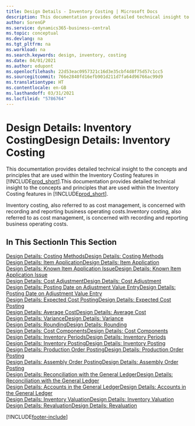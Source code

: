 ```yaml
---
title: Design Details - Inventory Costing | Microsoft Docs
description: This documentation provides detailed technical insight to the concepts and principles that are used within the Inventory Costing features in Business Central.
author: SorenGP
ms.service: dynamics365-business-central
ms.topic: conceptual
ms.devlang: na
ms.tgt_pltfrm: na
ms.workload: na
ms.search.keywords: design, inventory, costing
ms.date: 04/01/2021
ms.author: edupont
ms.openlocfilehash: 22d53eac0957321c16d3e35cbf4d8f75d57c1cc5
ms.sourcegitcommit: 766e2840fd16efb901d211d7fa64d96766ac99d9
ms.translationtype: HT
ms.contentlocale: en-GB
ms.lasthandoff: 03/31/2021
ms.locfileid: "5786764"
---
```

# <a name="design-details-inventory-costing"></a><span data-ttu-id="82a2a-103">Design Details: Inventory Costing</span><span class="sxs-lookup"><span data-stu-id="82a2a-103">Design Details: Inventory Costing</span></span>
<span data-ttu-id="82a2a-104">This documentation provides detailed technical insight to the concepts and principles that are used within the Inventory Costing features in [!INCLUDE[prod_short](includes/prod_short.md)].</span><span class="sxs-lookup"><span data-stu-id="82a2a-104">This documentation provides detailed technical insight to the concepts and principles that are used within the Inventory Costing features in [!INCLUDE[prod_short](includes/prod_short.md)].</span></span>  

<span data-ttu-id="82a2a-105">Inventory costing, also referred to as cost management, is concerned with recording and reporting business operating costs.</span><span class="sxs-lookup"><span data-stu-id="82a2a-105">Inventory costing, also referred to as cost management, is concerned with recording and reporting business operating costs.</span></span>  

## <a name="in-this-section"></a><span data-ttu-id="82a2a-106">In This Section</span><span class="sxs-lookup"><span data-stu-id="82a2a-106">In This Section</span></span>  
[<span data-ttu-id="82a2a-107">Design Details: Costing Methods</span><span class="sxs-lookup"><span data-stu-id="82a2a-107">Design Details: Costing Methods</span></span>](design-details-costing-methods.md)  
[<span data-ttu-id="82a2a-108">Design Details: Item Application</span><span class="sxs-lookup"><span data-stu-id="82a2a-108">Design Details: Item Application</span></span>](design-details-item-application.md)  
[<span data-ttu-id="82a2a-109">Design Details: Known Item Application Issue</span><span class="sxs-lookup"><span data-stu-id="82a2a-109">Design Details: Known Item Application Issue</span></span>](design-details-inventory-zero-level-open-item-ledger-entries.md)  
[<span data-ttu-id="82a2a-110">Design Details: Cost Adjustment</span><span class="sxs-lookup"><span data-stu-id="82a2a-110">Design Details: Cost Adjustment</span></span>](design-details-cost-adjustment.md)  
[<span data-ttu-id="82a2a-111">Design Details: Posting Date on Adjustment Value Entry</span><span class="sxs-lookup"><span data-stu-id="82a2a-111">Design Details: Posting Date on Adjustment Value Entry</span></span>](design-details-inventory-adjustment-value-entry-posting-date.md)  
[<span data-ttu-id="82a2a-112">Design Details: Expected Cost Posting</span><span class="sxs-lookup"><span data-stu-id="82a2a-112">Design Details: Expected Cost Posting</span></span>](design-details-expected-cost-posting.md)  
[<span data-ttu-id="82a2a-113">Design Details: Average Cost</span><span class="sxs-lookup"><span data-stu-id="82a2a-113">Design Details: Average Cost</span></span>](design-details-average-cost.md)  
[<span data-ttu-id="82a2a-114">Design Details: Variance</span><span class="sxs-lookup"><span data-stu-id="82a2a-114">Design Details: Variance</span></span>](design-details-variance.md)  
[<span data-ttu-id="82a2a-115">Design Details: Rounding</span><span class="sxs-lookup"><span data-stu-id="82a2a-115">Design Details: Rounding</span></span>](design-details-rounding.md)  
[<span data-ttu-id="82a2a-116">Design Details: Cost Components</span><span class="sxs-lookup"><span data-stu-id="82a2a-116">Design Details: Cost Components</span></span>](design-details-cost-components.md)  
[<span data-ttu-id="82a2a-117">Design Details: Inventory Periods</span><span class="sxs-lookup"><span data-stu-id="82a2a-117">Design Details: Inventory Periods</span></span>](design-details-inventory-periods.md)  
[<span data-ttu-id="82a2a-118">Design Details: Inventory Posting</span><span class="sxs-lookup"><span data-stu-id="82a2a-118">Design Details: Inventory Posting</span></span>](design-details-inventory-posting.md)  
[<span data-ttu-id="82a2a-119">Design Details: Production Order Posting</span><span class="sxs-lookup"><span data-stu-id="82a2a-119">Design Details: Production Order Posting</span></span>](design-details-production-order-posting.md)  
[<span data-ttu-id="82a2a-120">Design Details: Assembly Order Posting</span><span class="sxs-lookup"><span data-stu-id="82a2a-120">Design Details: Assembly Order Posting</span></span>](design-details-assembly-order-posting.md)  
[<span data-ttu-id="82a2a-121">Design Details: Reconciliation with the General Ledger</span><span class="sxs-lookup"><span data-stu-id="82a2a-121">Design Details: Reconciliation with the General Ledger</span></span>](design-details-reconciliation-with-the-general-ledger.md)  
[<span data-ttu-id="82a2a-122">Design Details: Accounts in the General Ledger</span><span class="sxs-lookup"><span data-stu-id="82a2a-122">Design Details: Accounts in the General Ledger</span></span>](design-details-accounts-in-the-general-ledger.md)  
[<span data-ttu-id="82a2a-123">Design Details: Inventory Valuation</span><span class="sxs-lookup"><span data-stu-id="82a2a-123">Design Details: Inventory Valuation</span></span>](design-details-inventory-valuation.md)  
[<span data-ttu-id="82a2a-124">Design Details: Revaluation</span><span class="sxs-lookup"><span data-stu-id="82a2a-124">Design Details: Revaluation</span></span>](design-details-revaluation.md)


[!INCLUDE[footer-include](includes/footer-banner.md)]